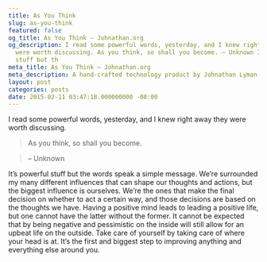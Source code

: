 ```yaml
---
title: As You Think
slug: as-you-think
featured: false
og_title: As You Think – Johnathan.org
og_description: I read some powerful words, yesterday, and I knew right away they
  were worth discussing. As you think, so shall you become. – Unknown It’s powerful
  stuff but th
meta_title: As You Think – Johnathan.org
meta_description: A hand-crafted technology product by Johnathan Lyman
layout: post
categories: posts
date: 2015-02-11 03:47:18.000000000 -08:00
---
```


I read some powerful words, yesterday, and I knew right away they were worth discussing.

> As you think, so shall you become.

> – Unknown

It’s powerful stuff but the words speak a simple message. We’re surrounded my many different influences that can shape our thoughts and actions, but the biggest influence is ourselves. We’re the ones that make the final decision on whether to act a certain way, and those decisions are based on the thoughts we have. Having a positive mind leads to leading a positive life, but one cannot have the latter without the former. It cannot be expected that by being negative and pessimistic on the inside will still allow for an upbeat life on the outside. Take care of yourself by taking care of where your head is at. It’s the first and biggest step to improving anything and everything else around you.

